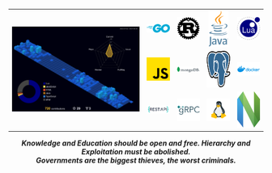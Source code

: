 <table>
  <tr>
    <td colspan="4" rowspan="3" align="center">
    	 <img src="./profile-3d-contrib/profile-night-view.svg" alt="lavantien profile's gitblock" title="lavantien profile's gitblock" width="400"/>
    </td>
    <td align="center"><img src="./assets/logo-go.png" alt="go" title="go" width="72" /></td>
    <td align="center"><img src="./assets/logo-rust.png" alt="rust" title="rust" width="72" /></td>
    <td align="center"><img src="./assets/logo-java.png" alt="java" title="java" height="72" /></td>
    <td align="center"><img src="./assets/logo-lua.png" alt="lua" title="lua" width="72" /></td>
  </tr>
  <tr>
    <td align="center"><img src="./assets/logo-js.png" alt="js" title="js" width="72" /></td>
    <td align="center"><img src="./assets/logo-mongo.png" alt="mongo" title="mongo" width="72" /></td>
    <td align="center"><img src="./assets/logo-postgres.png" alt="postgres" title="postgres" height="72" /></td>
    <td align="center"><img src="./assets/logo-docker.png" alt="docker" title="docker" width="72" /></td>
  </tr>
  <tr>
    <td align="center"><img src="./assets/logo-rest.png" alt="rest" title="rest" width="72" /></td>
    <td align="center"><img src="./assets/logo-grpc.png" alt="grpc" title="grpc" width="72" /></td>
    <td align="center"><img src="./assets/logo-linux.png" alt="linux" title="linux" width="72" /></td>
    <td align="center"><img src="./assets/logo-neovim.png" alt="neovim" title="neovim" height="72" /></td>
  </tr>
</table>

<div align="center">
  <span><b><i>Knowledge and Education should be open and free. Hierarchy and Exploitation must be abolished.</i></b></span>
  <br />
  <span><b><i>Governments are the biggest thieves, the worst criminals.</i></b></span>
</div>
